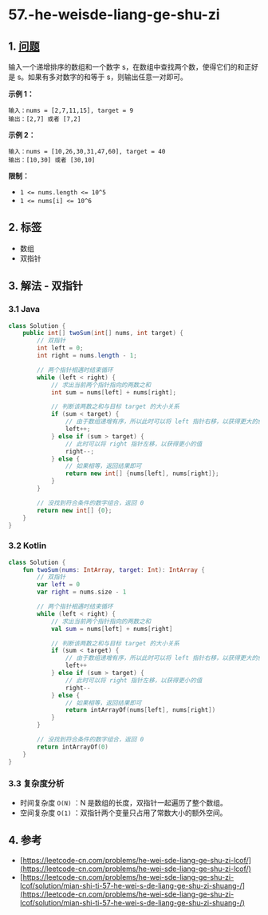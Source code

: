 # 57.-he-weisde-liang-ge-shu-zi

## 1. [问题](https://leetcode-cn.com/problems/he-wei-sde-liang-ge-shu-zi-lcof/)

输入一个递增排序的数组和一个数字 s，在数组中查找两个数，使得它们的和正好是 s。如果有多对数字的和等于 s，则输出任意一对即可。

**示例 1：**

```text
输入：nums = [2,7,11,15], target = 9
输出：[2,7] 或者 [7,2]
```

**示例 2：**

```text
输入：nums = [10,26,30,31,47,60], target = 40
输出：[10,30] 或者 [30,10]
```

**限制：**

* `1 <= nums.length <= 10^5`
* `1 <= nums[i] <= 10^6`

## 2. 标签

* 数组
* 双指针

## 3. 解法 - 双指针

### 3.1 Java

```java
class Solution {
    public int[] twoSum(int[] nums, int target) {
        // 双指针
        int left = 0;
        int right = nums.length - 1;

        // 两个指针相遇时结束循环
        while (left < right) {
            // 求出当前两个指针指向的两数之和
            int sum = nums[left] + nums[right];

            // 判断该两数之和与目标 target 的大小关系
            if (sum < target) {
                // 由于数组递增有序，所以此时可以将 left 指针右移，以获得更大的值
                left++;
            } else if (sum > target) {
                // 此时可以将 right 指针左移，以获得更小的值
                right--;
            } else {
                // 如果相等，返回结果即可
                return new int[] {nums[left], nums[right]};
            }
        }

        // 没找到符合条件的数字组合，返回 0
        return new int[] {0};
    }
}
```

### 3.2 Kotlin

```kotlin
class Solution {
    fun twoSum(nums: IntArray, target: Int): IntArray {
        // 双指针
        var left = 0
        var right = nums.size - 1

        // 两个指针相遇时结束循环
        while (left < right) {
            // 求出当前两个指针指向的两数之和
            val sum = nums[left] + nums[right]

            // 判断该两数之和与目标 target 的大小关系
            if (sum < target) {
                // 由于数组递增有序，所以此时可以将 left 指针右移，以获得更大的值
                left++
            } else if (sum > target) {
                // 此时可以将 right 指针左移，以获得更小的值
                right--
            } else {
                // 如果相等，返回结果即可
                return intArrayOf(nums[left], nums[right])
            }
        }

        // 没找到符合条件的数字组合，返回 0
        return intArrayOf(0)
    }
}
```

### 3.3 复杂度分析

* 时间复杂度 `O(N)` ：N 是数组的长度，双指针一起遍历了整个数组。
* 空间复杂度 `O(1)` ：双指针两个变量只占用了常数大小的额外空间。

## 4. 参考

* [https://leetcode-cn.com/problems/he-wei-sde-liang-ge-shu-zi-lcof/](https://leetcode-cn.com/problems/he-wei-sde-liang-ge-shu-zi-lcof/)
* [https://leetcode-cn.com/problems/he-wei-sde-liang-ge-shu-zi-lcof/solution/mian-shi-ti-57-he-wei-s-de-liang-ge-shu-zi-shuang-/](https://leetcode-cn.com/problems/he-wei-sde-liang-ge-shu-zi-lcof/solution/mian-shi-ti-57-he-wei-s-de-liang-ge-shu-zi-shuang-/)

